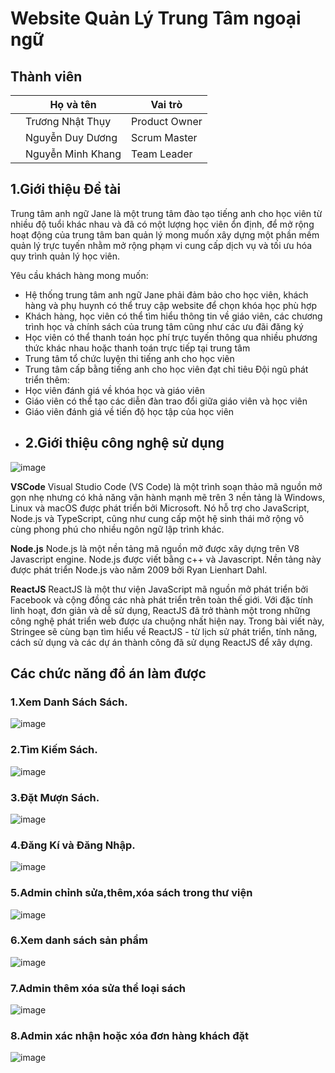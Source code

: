 
# Website Quản Lý Trung Tâm ngoại ngữ
## Thành viên
| | Họ và tên | Vai trò |
| ------------- | ------------- | ------------- |
| | Trương Nhật Thụy  | Product Owner  |
| | Nguyễn Duy Dương | Scrum Master |
| | Nguyễn Minh Khang | Team Leader  |
## 1.Giới thiệu Đề tài
Trung tâm anh ngữ Jane là một trung tâm đào tạo tiếng anh cho học viên từ nhiều độ tuổi khác nhau và đã có một lượng học viên ổn định, để mở rộng hoạt động của trung tâm ban quản lý mong muốn xây dựng một phần mềm quản lý trực tuyến nhằm mở rộng phạm vi cung cấp dịch vụ và tối ưu hóa quy trình quản lý học viên. 

Yêu cầu khách hàng mong muốn:
- Hệ thống trung tâm anh ngữ Jane phải đảm bảo cho học viên, khách hàng và phụ huynh có thể truy cập website để chọn khóa học phù hợp 
- Khách hàng, học viên có thể tìm hiểu thông tin về giáo viên, các chương trình học và chính sách của trung tâm cũng như các ưu đãi đăng ký
- Học viên có thể thanh toán học phí trực tuyến thông qua nhiều phương thức khác nhau hoặc thanh toán trực tiếp tại trung tâm
- Trung tâm tổ chức luyện thi tiếng anh cho học viên
- Trung tâm cấp bằng tiếng anh cho học viên đạt chỉ tiêu
Đội ngũ phát triển thêm:
- Học viên đánh giá về khóa học và giáo viên
- Giáo viên có thể tạo các diễn đàn trao đổi giữa giáo viên và học viên
- Giáo viên đánh giá về tiến độ học tập của học viên
- ## 2.Giới thiệu công nghệ sử dụng
![image](https://github.com/user-attachments/assets/a3ae765c-7155-40ee-aea3-2efe29997e9a)

**VSCode** Visual Studio Code (VS Code) là một trình soạn thảo mã nguồn mở gọn nhẹ nhưng có khả năng vận hành mạnh mẽ trên 3 nền tảng là Windows, Linux và macOS được phát triển bởi Microsoft. Nó hỗ trợ cho JavaScript, Node.js và TypeScript, cũng như cung cấp một hệ sinh thái mở rộng vô cùng phong phú cho nhiều ngôn ngữ lập trình khác. 

**Node.js** Node.js là một nền tảng mã nguồn mở được xây dựng trên V8 Javascript engine. Node.js được viết bằng c++ và Javascript. Nền tảng này được phát triển Node.js vào năm 2009 bởi Ryan Lienhart Dahl.

**ReactJS** ReactJS là một thư viện JavaScript mã nguồn mở phát triển bởi Facebook và cộng đồng các nhà phát triển trên toàn thế giới. Với đặc tính linh hoạt, đơn giản và dễ sử dụng, ReactJS đã trở thành một trong những công nghệ phát triển web được ưa chuộng nhất hiện nay. Trong bài viết này, Stringee sẽ cùng bạn tìm hiểu về ReactJS - từ lịch sử phát triển, tính năng, cách sử dụng và các dự án thành công đã sử dụng ReactJS để xây dựng.

## Các chức năng đồ án làm được
### 1.Xem Danh Sách Sách.
![image](https://github.com/DoanVinhThanh/7_QuanLyThuVien_T5_Ca3/assets/135934208/026730ff-0dc5-4cd2-afe1-c693c54465c4)

### 2.Tìm Kiếm Sách.
![image](https://github.com/DoanVinhThanh/7_QuanLyThuVien_T5_Ca3/assets/135934208/c114b75f-1fc0-4d37-8e81-f9f04cfa87c6)

### 3.Đặt Mượn Sách.
![image](https://github.com/DoanVinhThanh/7_QuanLyThuVien_T5_Ca3/assets/135934208/568927b6-9990-42db-9450-419dc92ef3c6)

### 4.Đăng Kí và Đăng Nhập.
![image](https://github.com/DoanVinhThanh/7_QuanLyThuVien_T5_Ca3/assets/135934208/e6e1ad57-432b-4724-8c1a-9d14ee09feff)


### 5.Admin chỉnh sửa,thêm,xóa sách trong thư viện
![image](https://github.com/DoanVinhThanh/7_QuanLyThuVien_T5_Ca3/assets/135934208/e26ac38e-d1c0-4942-a48d-4826cc6ad053)


### 6.Xem danh sách sản phẩm
![image](https://github.com/DoanVinhThanh/7_QuanLyThuVien_T5_Ca3/assets/135934208/39170724-672b-4c85-bc6f-e92233fec92b)


### 7.Admin thêm xóa sửa thể loại sách
![image](https://github.com/DoanVinhThanh/7_QuanLyThuVien_T5_Ca3/assets/135934208/3f4e4a68-5acc-408f-9a37-4e88fe572695)


### 8.Admin xác nhận hoặc xóa đơn hàng khách đặt
![image](https://github.com/DoanVinhThanh/7_QuanLyThuVien_T5_Ca3/assets/135934208/73d8b7fb-8c14-4b53-807c-69378deb8d4b)
